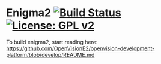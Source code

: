 Enigma2 [![Build Status](https://travis-ci.com/OpenVisionE2/enigma2-openvision.svg?branch=develop)](https://travis-ci.com/OpenVisionE2/enigma2-openvision) [![License: GPL v2](https://img.shields.io/badge/License-GPL%20v2-blue.svg)](https://www.gnu.org/licenses/old-licenses/gpl-2.0.en.html)
=======
To build enigma2, start reading here: https://github.com/OpenVisionE2/openvision-development-platform/blob/develop/README.md
